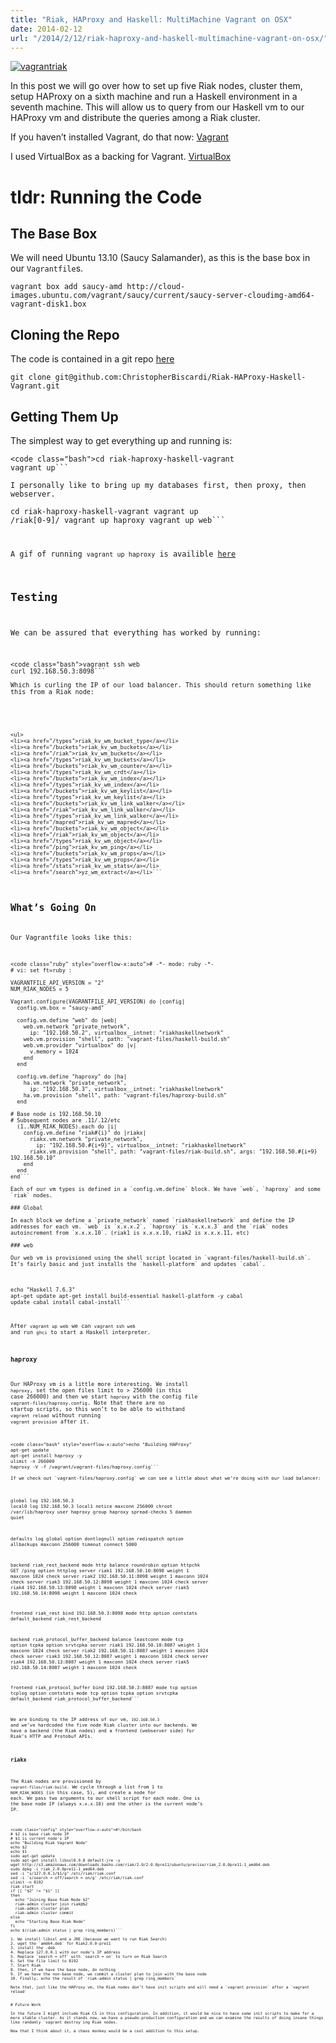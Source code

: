 ```yaml
---
title: "Riak, HAProxy and Haskell: MultiMachine Vagrant on OSX"
date: 2014-02-12
url: "/2014/2/12/riak-haproxy-and-haskell-multimachine-vagrant-on-osx/"
---
```



[![vagrantriak](http://res.cloudinary.com/diqzbm8lz/image/upload/v1428611515/vagrantriak_qhwv7l.gif)](http://res.cloudinary.com/diqzbm8lz/image/upload/v1428611515/vagrantriak_qhwv7l.gif)

In this post we will go over how to set up five Riak nodes, cluster them, setup HAProxy on a sixth machine and run a Haskell environment in a seventh machine. This will allow us to query from our Haskell vm to our HAProxy vm and distribute the queries among a Riak cluster.

If you haven’t installed Vagrant, do that now:
[Vagrant](http://www.vagrantup.com/)

I used VirtualBox as a backing for Vagrant.
[VirtualBox](https://www.virtualbox.org/)


# tldr: Running the Code


## The Base Box

We will need Ubuntu 13.10 (Saucy Salamander), as this is the base box in our `Vagrantfile`s.

`vagrant box add saucy-amd http://cloud-images.ubuntu.com/vagrant/saucy/current/saucy-server-cloudimg-amd64-vagrant-disk1.box`


## Cloning the Repo

The code is contained in a git repo [here]()

`git clone git@github.com:ChristopherBiscardi/Riak-HAProxy-Haskell-Vagrant.git`


## Getting Them Up

The simplest way to get everything up and running is:

```
<code class="bash">cd riak-haproxy-haskell-vagrant
vagrant up```

I personally like to bring up my databases first, then proxy, then webserver.

```
<code class="bash">cd riak-haproxy-haskell-vagrant
vagrant up /riak[0-9]/
vagrant up haproxy
vagrant up web```

A gif of running `vagrant up haproxy` is availible [here](http://www.christopherbiscardi.com/wp-content/uploads/2014/02/vagrantuphaproxy.gif)


## Testing

We can be assured that everything has worked by running:

```
<code class="bash">vagrant ssh web
curl 192.168.50.3:8098```

Which is curling the IP of our load balancer. This should return something like this from a Riak node:

```
<code class="html" style="overflow-x:auto">

    <ul>
    <li><a href="/types">riak_kv_wm_bucket_type</a></li>
    <li><a href="/buckets">riak_kv_wm_buckets</a></li>
    <li><a href="/riak">riak_kv_wm_buckets</a></li>
    <li><a href="/types">riak_kv_wm_buckets</a></li>
    <li><a href="/buckets">riak_kv_wm_counter</a></li>
    <li><a href="/types">riak_kv_wm_crdt</a></li>
    <li><a href="/buckets">riak_kv_wm_index</a></li>
    <li><a href="/types">riak_kv_wm_index</a></li>
    <li><a href="/buckets">riak_kv_wm_keylist</a></li>
    <li><a href="/types">riak_kv_wm_keylist</a></li>
    <li><a href="/buckets">riak_kv_wm_link_walker</a></li>
    <li><a href="/riak">riak_kv_wm_link_walker</a></li>
    <li><a href="/types">riak_kv_wm_link_walker</a></li>
    <li><a href="/mapred">riak_kv_wm_mapred</a></li>
    <li><a href="/buckets">riak_kv_wm_object</a></li>
    <li><a href="/riak">riak_kv_wm_object</a></li>
    <li><a href="/types">riak_kv_wm_object</a></li>
    <li><a href="/ping">riak_kv_wm_ping</a></li>
    <li><a href="/buckets">riak_kv_wm_props</a></li>
    <li><a href="/types">riak_kv_wm_props</a></li>
    <li><a href="/stats">riak_kv_wm_stats</a></li>
    <li><a href="/search">yz_wm_extract</a></li>```


## What’s Going On

Our Vagrantfile looks like this:

```
<code class="ruby" style="overflow-x:auto"># -*- mode: ruby -*-
# vi: set ft=ruby :

VAGRANTFILE_API_VERSION = "2"
NUM_RIAK_NODES = 5

Vagrant.configure(VAGRANTFILE_API_VERSION) do |config|
  config.vm.box = "saucy-amd"

  config.vm.define "web" do |web|
    web.vm.network "private_network",
      ip: "192.168.50.2", virtualbox__intnet: "riakhaskellnetwork"
    web.vm.provision "shell", path: "vagrant-files/haskell-build.sh"
    web.vm.provider "virtualbox" do |v|
      v.memory = 1024
    end
  end

  config.vm.define "haproxy" do |ha|
    ha.vm.network "private_network",
      ip: "192.168.50.3", virtualbox__intnet: "riakhaskellnetwork"
    ha.vm.provision "shell", path: "vagrant-files/haproxy-build.sh"
  end

# Base node is 192.168.50.10
# Subsequent nodes are .11/.12/etc
  (1..NUM_RIAK_NODES).each do |i|
    config.vm.define "riak#{i}" do |riakx|
      riakx.vm.network "private_network",
        ip: "192.168.50.#{i+9}", virtualbox__intnet: "riakhaskellnetwork"
      riakx.vm.provision "shell", path: "vagrant-files/riak-build.sh", args: "192.168.50.#{i+9} 192.168.50.10"
    end
  end
end```

Each of our vm types is defined in a `config.vm.define` block. We have `web`, `haproxy` and some `riak` nodes.

### Global

In each block we define a `private_network` named `riakhaskellnetwork` and define the IP addresses for each vm. `web` is `x.x.x.2`, `haproxy` is `x.x.x.3` and the `riak` nodes autoincrement from `x.x.x.10`. (riak1 is x.x.x.10, riak2 is x.x.x.11, etc)

### web

Our web vm is provisioned using the shell script located in `vagrant-files/haskell-build.sh`. It’s fairly basic and just installs the `haskell-platform` and updates `cabal`.

```
<code class="bash" style="overflow-x:auto">echo "Haskell 7.6.3"
apt-get update
apt-get install build-essential haskell-platform -y
cabal update
cabal install cabal-install```

After `vagrant up web` we can `vagrant ssh web` and run `ghci` to start a Haskell interpreter.

### haproxy

Our HAProxy vm is a little more interesting. We install `haproxy`, set the open files limit to > 256000 (in this case 266000) and then we start `haproxy` with the config file `vagrant-files/haproxy.config`. Note that there are no startup scripts, so this won’t to be able to withstand `vagrant reload` without running `vagrant provision` after it.

```
<code class="bash" style="overflow-x:auto">echo "Building HAProxy"
apt-get update
apt-get install haproxy -y
ulimit -n 266000
haproxy -V -f /vagrant/vagrant-files/haproxy.config```

If we check out `vagrant-files/haproxy.config` we can see a little about what we’re doing with our load balancer:

```
<code class="config" style="overflow-x:auto">global
        log 192.168.50.3     local0
        log 192.168.50.3     local1 notice
        maxconn           256000
        chroot            /var/lib/haproxy
        user              haproxy
        group             haproxy
        spread-checks     5
        daemon
        quiet

defaults
        log               global
        option            dontlognull
        option            redispatch
        option            allbackups
        maxconn           256000
        timeout connect   5000

backend riak_rest_backend
       mode               http
       balance            roundrobin
       option             httpchk GET /ping
       option             httplog
       server riak1 192.168.50.10:8098 weight 1 maxconn 1024  check
       server riak2 192.168.50.11:8098 weight 1 maxconn 1024  check
       server riak3 192.168.50.12:8098 weight 1 maxconn 1024  check
       server riak4 192.168.50.13:8098 weight 1 maxconn 1024  check
       server riak5 192.168.50.14:8098 weight 1 maxconn 1024  check

frontend riak_rest
       bind               192.168.50.3:8098
       mode               http
       option             contstats
       default_backend    riak_rest_backend


backend riak_protocol_buffer_backend
       balance            leastconn
       mode               tcp
       option             tcpka
       option             srvtcpka
       server riak1 192.168.50.10:8087 weight 1 maxconn 1024  check
       server riak2 192.168.50.11:8087 weight 1 maxconn 1024  check
       server riak3 192.168.50.12:8087 weight 1 maxconn 1024  check
       server riak4 192.168.50.13:8087 weight 1 maxconn 1024  check
       server riak5 192.168.50.14:8087 weight 1 maxconn 1024  check


frontend riak_protocol_buffer
       bind               192.168.50.3:8087
       mode               tcp
       option             tcplog
       option             contstats
       mode               tcp
       option             tcpka
       option             srvtcpka
       default_backend    riak_protocol_buffer_backend```

We are binding to the IP address of our vm, `192.168.50.3` and we’ve hardcoded the five node Riak cluster into our backends. We have a backend (the Riak nodes) and a frontend (webserver side) for Riak’s HTTP and Protobuf APIs.

### riakx

The Riak nodes are provisioned by `vagrant-files/riak-build`. We cycle through a list from 1 to `NUM_RIAK_NODES` (in this case, 5), and create a node for each. We pass two arguments to our shell script for each node. One is the base node IP (always x.x.x.10) and the other is the current node’s IP.

```
<code class="config" style="overflow-x:auto">#!/bin/bash
# $2 is base riak node IP
# $1 is current node's IP
echo "Building Riak Vagrant Node"
echo $2
echo $1
sudo apt-get update
sudo apt-get install libssl0.9.8 default-jre -y
wget http://s3.amazonaws.com/downloads.basho.com/riak/2.0/2.0.0pre11/ubuntu/precise/riak_2.0.0pre11-1_amd64.deb
sudo dpkg -i riak_2.0.0pre11-1_amd64.deb
sed -i "s/127.0.0.1/$1/g" /etc/riak/riak.conf
sed -i 's/search = off/search = on/g' /etc/riak/riak.conf
ulimit -n 8192
riak start
if [[ "$2" != "$1" ]]
then
  echo "Joining Base Riak Node $2"
  riak-admin cluster join riak@$2
  riak-admin cluster plan
  riak-admin cluster commit
else
  echo "Starting Base Riak Node"
fi
echo $(riak-admin status | grep ring_members)```

1. We install libssl and a JRE (because we want to run Riak Search)
2. wget the `amd64.deb` for Riak2.0.0-pre11
3. install the .deb
4. Replace 127.0.0.1 with our node’s IP address
5. Replace `search = off` with `search = on` to turn on Riak Search
6. Set the file limit to 8192
7. Start Riak
8. then, if we have the base node, do nothing
9. If we have the non-base node, we commit a cluster plan to join with the base node
10. Finally, echo the result of `riak-admin status | grep ring_members`

Note that, just like the HAProxy vm, the Riak nodes don’t have init scripts and will need a `vagrant provision` after a `vagrant reload`


# Future Work

In the future I might include Riak CS in this configuration. In addition, it would be nice to have some init scripts to make for a more stable cluster. As it stands now, we have a pseudo-production configuration and we can examine the results of doing insane things like randomly `vagrant destroy`ing Riak nodes.

Now that I think about it, a chaos monkey would be a cool addition to this setup.
